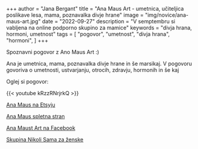 +++
author = "Jana Bergant"
title = "Ana Maus Art - umetnica, učiteljica poslikave lesa, mama, poznavalka divje hrane"
image = "img/novice/ana-maus-art.jpg"
date = "2022-09-27"
description = "V semptembru si vabljena na online podporno skupino za mamice"
keywords = "divja hrana, hormoni, umetnost"
tags = [
    "pogovor",
    "umetnost",
    "divja hrana",
    "hormoni",
]
+++

Spoznavni pogovor z Ano Maus Art :)

Ana je umetnica, mama, poznavalka divje hrane in še marsikaj.
V pogovoru govoriva o umetnosti, ustvarjanju, otrocih, zdravju, hormonih in še kaj

Oglej si pogovor:


{{< youtube kRzzRNrjrkQ >}}




[Ana Maus na Etsyju](https://www.etsy.com/shop/AnaMausArt)

[Ana Maus spletna stran](https://anahribar.blogspot.com/)

[Ana Maust Art na Facebook](https://www.facebook.com/anamaus.art)

<a href="https://www.facebook.com/groups/467001988199005" class="nikolisama">Skupina Nikoli Sama za ženske</a>

